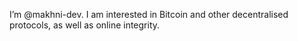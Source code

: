 I’m @makhni-dev.
I am interested in Bitcoin and other decentralised protocols, as well as online integrity.
